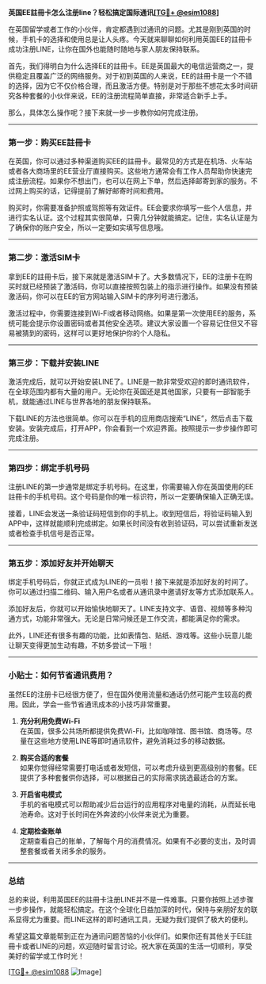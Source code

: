 **英国EE註冊卡怎么注册line？轻松搞定国际通讯[[TG💪+ @esim1088](https://t.me/s/esim1088)]**

在英国留学或者工作的小伙伴，肯定都遇到过通讯的问题。尤其是刚到英国的时候，手机卡的选择和使用总是让人头疼。今天就来聊聊如何利用英国EE的註冊卡成功注册LINE，让你在国外也能随时随地与家人朋友保持联系。

首先，我们得明白为什么选择EE的註冊卡。EE是英国最大的电信运营商之一，提供稳定且覆盖广泛的网络服务。对于初到英国的人来说，EE的註冊卡是一个不错的选择，因为它不仅价格合理，而且激活方便。特别是对于那些不想花太多时间研究各种套餐的小伙伴来说，EE的注册流程简单直接，非常适合新手上手。

那么，具体怎么操作呢？接下来就一步一步教你如何完成注册。

---

### 第一步：购买EE註冊卡

在英国，你可以通过多种渠道购买EE的註冊卡。最常见的方式是在机场、火车站或者各大商场里的EE营业厅直接购买。这些地方通常会有工作人员帮助你快速完成注册流程。如果你不想出门，也可以在网上下单，然后选择邮寄到家的服务。不过网上购买的话，记得提前了解好邮寄时间和费用。

购买时，你需要准备护照或驾照等有效证件。EE会要求你填写一些个人信息，并进行实名认证。这个过程其实很简单，只需几分钟就能搞定。记住，实名认证是为了确保你的账户安全，所以一定要如实填写信息哦。

---

### 第二步：激活SIM卡

拿到EE的註冊卡后，接下来就是激活SIM卡了。大多数情况下，EE的注册卡在购买时就已经预装了激活码，你可以直接按照包装上的指示进行操作。如果没有预装激活码，你可以在EE的官方网站输入SIM卡的序列号进行激活。

激活过程中，你需要连接到Wi-Fi或者移动网络。如果是第一次使用EE的服务，系统可能会提示你设置密码或者其他安全选项。建议大家设置一个容易记住但又不容易被猜到的密码，这样可以更好地保护你的个人隐私。

---

### 第三步：下载并安装LINE

激活完成后，就可以开始安装LINE了。LINE是一款非常受欢迎的即时通讯软件，在全球范围内都有大量的用户。无论你在英国还是其他国家，只要有一部智能手机，就能通过LINE与世界各地的朋友保持联系。

下载LINE的方法也很简单。你可以在手机的应用商店搜索“LINE”，然后点击下载安装。安装完成后，打开APP，你会看到一个欢迎界面。按照提示一步步操作即可完成注册。

---

### 第四步：绑定手机号码

注册LINE的第一步通常是绑定手机号码。在这里，你需要输入你在英国使用的EE註冊卡的手机号码。这个号码是你的唯一标识符，所以一定要确保输入正确无误。

接着，LINE会发送一条验证码短信到你的手机上。收到短信后，将验证码输入到APP中，这样就能顺利完成绑定。如果长时间没有收到验证码，可以尝试重新发送或者检查手机信号是否正常。

---

### 第五步：添加好友并开始聊天

绑定手机号码后，你就正式成为LINE的一员啦！接下来就是添加好友的时间了。你可以通过扫描二维码、输入用户名或者从通讯录中邀请好友等方式添加联系人。

添加好友后，你就可以开始愉快地聊天了。LINE支持文字、语音、视频等多种沟通方式，功能非常强大。无论是日常问候还是工作交流，都能满足你的需求。

此外，LINE还有很多有趣的功能，比如表情包、贴纸、游戏等。这些小玩意儿能让聊天变得更加生动有趣，不妨多尝试一下哦！

---

### 小贴士：如何节省通讯费用？

虽然EE的注册卡已经很方便了，但在国外使用流量和通话仍然可能产生较高的费用。因此，学会一些节省通讯成本的小技巧非常重要。

1. **充分利用免费Wi-Fi**  
   在英国，很多公共场所都提供免费Wi-Fi，比如咖啡馆、图书馆、商场等。尽量在这些地方使用LINE等即时通讯软件，避免消耗过多的移动数据。

2. **购买合适的套餐**  
   如果你觉得经常需要打电话或者发短信，可以考虑升级到更高级别的套餐。EE提供了多种套餐供你选择，可以根据自己的实际需求挑选最适合的方案。

3. **开启省电模式**  
   手机的省电模式可以帮助减少后台运行的应用程序对电量的消耗，从而延长电池寿命。这对于长时间在外奔波的小伙伴来说尤为重要。

4. **定期检查账单**  
   定期查看自己的账单，了解每个月的消费情况。如果有不必要的支出，及时调整套餐或者关闭多余的服务。

---

### 总结

总的来说，利用英国EE的註冊卡注册LINE并不是一件难事。只要你按照上述步骤一步步操作，就能轻松搞定。在这个全球化日益加深的时代，保持与亲朋好友的联系显得尤为重要。而LINE这样的即时通讯工具，无疑为我们提供了极大的便利。

希望这篇文章能帮到正在为通讯问题苦恼的小伙伴们。如果你还有其他关于EE註冊卡或者LINE的问题，欢迎随时留言讨论。祝大家在英国的生活一切顺利，享受美好的留学或工作时光！

[[TG💪+ @esim1088](https://t.me/s/esim1088) ![Image](https://i.postimg.cc/4NQfJmqS/Snipaste-2025-05-13-00-14-12.png)]